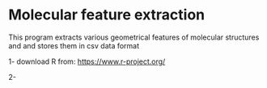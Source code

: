 # Molecular feature extraction


This program extracts various geometrical features of molecular structures and and stores them in csv data format 

1- download R from:
https://www.r-project.org/

2-
